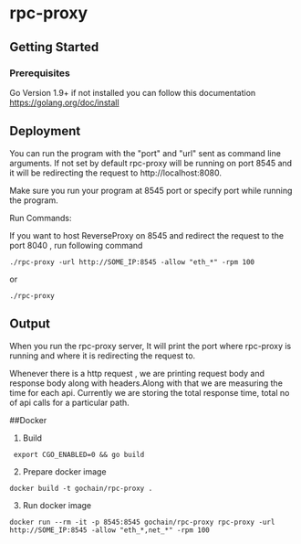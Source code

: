 # rpc-proxy

## Getting Started

### Prerequisites

Go Version 1.9+
if not installed you can follow this documentation https://golang.org/doc/install

## Deployment

You can run the program with the "port" and "url" sent as command line arguments. If not set by default rpc-proxy will be running on port 8545 and it will be redirecting the request to http://localhost:8080.

Make sure you run your program at 8545 port or specify port while running the program.

Run Commands:

If you want to host ReverseProxy on 8545 and redirect the request to the port 8040 , run following command

``` shell
./rpc-proxy -url http://SOME_IP:8545 -allow "eth_*" -rpm 100
```

or

``` shell
./rpc-proxy
```

## Output

When you run the rpc-proxy server, It will print the port where rpc-proxy is running and where it is redirecting the request to.

Whenever there is a http request , we are printing request body and response body along with headers.Along with that we are measuring the time for each api. Currently we are storing the total response time, total no of api calls for a particular path.

##Docker

1. Build

```
 export CGO_ENABLED=0 && go build
```

2. Prepare docker image

```
docker build -t gochain/rpc-proxy .
```
3. Run docker image

```
docker run --rm -it -p 8545:8545 gochain/rpc-proxy rpc-proxy -url http://SOME_IP:8545 -allow "eth_*,net_*" -rpm 100
```
